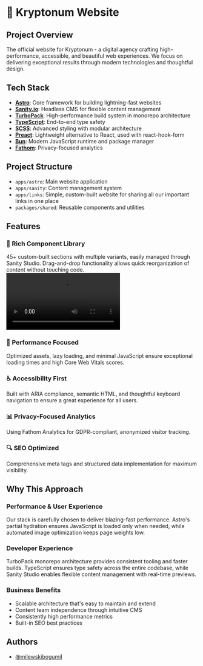 # 🚀 Kryptonum Website

## Project Overview
The official website for Kryptonum - a digital agency crafting high-performance, accessible, and beautiful web experiences. We focus on delivering exceptional results through modern technologies and thoughtful design.

## Tech Stack
- **[Astro](https://astro.build)**: Core framework for building lightning-fast websites
- **[Sanity.io](https://sanity.io)**: Headless CMS for flexible content management
- **[TurboPack](https://turbo.build)**: High-performance build system in monorepo architecture
- **[TypeScript](https://www.typescriptlang.org)**: End-to-end type safety
- **[SCSS](https://sass-lang.com)**: Advanced styling with modular architecture
- **[Preact](https://preactjs.com)**: Lightweight alternative to React, used with react-hook-form
- **[Bun](https://bun.sh)**: Modern JavaScript runtime and package manager
- **[Fathom](https://usefathom.com)**: Privacy-focused analytics

## Project Structure
- `apps/astro`: Main website application
- `apps/sanity`: Content management system
- `apps/links`: Simple, custom-built website for sharing all our important links in one place
- `packages/shared`: Reusable components and utilities

## Features
### 🎨 Rich Component Library
45+ custom-built sections with multiple variants, easily managed through Sanity Studio. Drag-and-drop functionality allows quick reorganization of content without touching code.
<video src="https://github.com/user-attachments/assets/49f1cbd0-7380-4d7a-a092-86850a5bc907"></video>

### 🎯 Performance Focused
Optimized assets, lazy loading, and minimal JavaScript ensure exceptional loading times and high Core Web Vitals scores.

### ♿ Accessibility First
Built with ARIA compliance, semantic HTML, and thoughtful keyboard navigation to ensure a great experience for all users.

### 📊 Privacy-Focused Analytics
Using Fathom Analytics for GDPR-compliant, anonymized visitor tracking.

### 🔍 SEO Optimized
Comprehensive meta tags and structured data implementation for maximum visibility.

## Why This Approach

### Performance & User Experience
Our stack is carefully chosen to deliver blazing-fast performance. Astro's partial hydration ensures JavaScript is loaded only when needed, while automated image optimization keeps page weights low.

### Developer Experience
TurboPack monorepo architecture provides consistent tooling and faster builds. TypeScript ensures type safety across the entire codebase, while Sanity Studio enables flexible content management with real-time previews.

### Business Benefits
- Scalable architecture that's easy to maintain and extend
- Content team independence through intuitive CMS
- Consistently high performance metrics
- Built-in SEO best practices

## Authors
- [@milewskibogumil](https://github.com/milewskibogumil)
